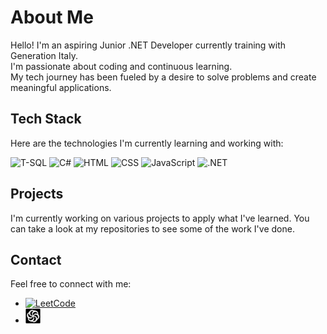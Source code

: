 # About Me

Hello! I'm an aspiring Junior .NET Developer currently training with Generation Italy.  
I'm passionate about coding and continuous learning.  
My tech journey has been fueled by a desire to solve problems and create meaningful applications.

## Tech Stack

Here are the technologies I'm currently learning and working with:

![T-SQL](https://img.shields.io/badge/-T--SQL-blue?logo=microsoft-sql-server&logoColor=white)
![C#](https://img.shields.io/badge/-C%23-blue?logo=c-sharp&logoColor=white)
![HTML](https://img.shields.io/badge/-HTML5-orange?logo=html5&logoColor=white)
![CSS](https://img.shields.io/badge/-CSS3-blue?logo=css3&logoColor=white)
![JavaScript](https://img.shields.io/badge/-JavaScript-yellow?logo=javascript&logoColor=white)
![.NET](https://img.shields.io/badge/-.NET-purple?logo=.net&logoColor=white)

## Projects

I'm currently working on various projects to apply what I've learned. You can take a look at my repositories to see some of the work I've done.

## Contact

Feel free to connect with me:

- [<img src="https://upload.wikimedia.org/wikipedia/commons/1/19/LeetCode_logo_black.png" alt="LeetCode" height="24" style="border: none;">](https://leetcode.com/u/lxcIe07WlR/)
- [<img src="https://raw.githubusercontent.com/codewars/branding/master/logo-black.svg" alt="Codewars" height="24" style="border: none;">](https://www.codewars.com/users/calon96)
